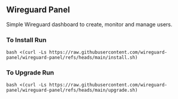 ## Wireguard Panel

Simple Wireguard dashboard to create, monitor and manage users.


### To Install Run

```shell
bash <(curl -Ls https://raw.githubusercontent.com/wireguard-panel/wireguard-panel/refs/heads/main/install.sh)
```


### To Upgrade Run

```shell
bash <(curl -Ls https://raw.githubusercontent.com/wireguard-panel/wireguard-panel/refs/heads/main/upgrade.sh)
```

